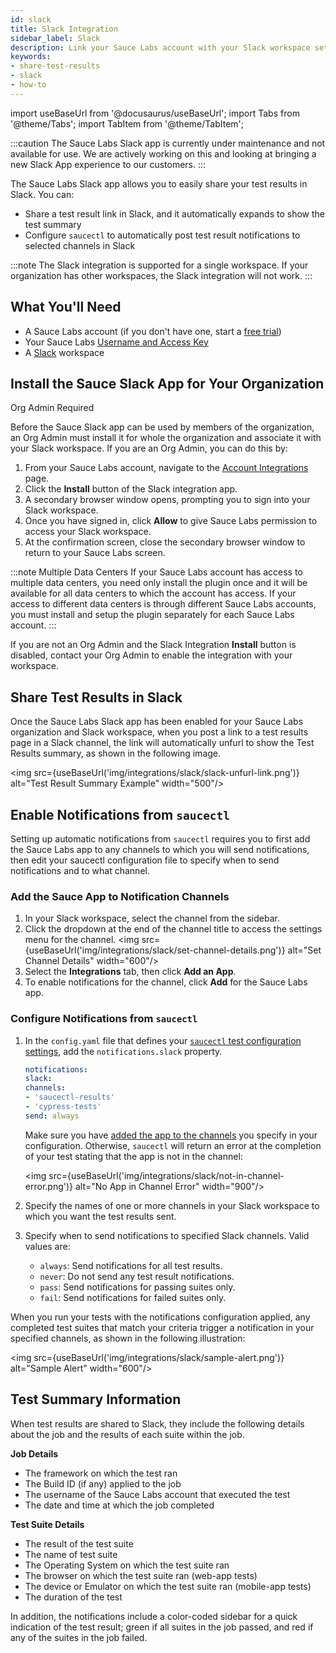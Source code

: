 ```yaml
---
id: slack
title: Slack Integration
sidebar_label: Slack
description: Link your Sauce Labs account with your Slack workspace set up auto-notification of your test results.
keywords:
- share-test-results
- slack
- how-to
---
```


import useBaseUrl from '@docusaurus/useBaseUrl';
import Tabs from '@theme/Tabs';
import TabItem from '@theme/TabItem';

:::caution
The Sauce Labs Slack app is currently under maintenance and not available for use. We are actively working on this and looking at bringing a new Slack App experience to our customers. 
:::

The Sauce Labs Slack app allows you to easily share your test results in Slack. You can:

- Share a test result link in Slack, and it automatically expands to show the test summary
- Configure `saucectl` to automatically post test result notifications to selected channels in Slack

:::note
The Slack integration is supported for a single workspace. If your organization has other workspaces, the Slack integration will not work.
:::

## What You'll Need

- A Sauce Labs account (if you don't have one, start a [free trial](https://saucelabs.com/sign-up))
- Your Sauce Labs [Username and Access Key](https://app.saucelabs.com/user-settings)
- A [Slack](https://slack.com/) workspace

## Install the Sauce Slack App for Your Organization

<p><span className="sauceDBlue">Org Admin Required</span></p>

Before the Sauce Slack app can be used by members of the organization, an Org Admin must install it for whole the organization and associate it with your Slack workspace. If you are an Org Admin, you can do this by:

1. From your Sauce Labs account, navigate to the [Account Integrations](https://app.saucelabs.com/integrations) page.
1. Click the **Install** button of the Slack integration app.
1. A secondary browser window opens, prompting you to sign into your Slack workspace.
1. Once you have signed in, click **Allow** to give Sauce Labs permission to access your Slack workspace.
1. At the confirmation screen, close the secondary browser window to return to your Sauce Labs screen.

:::note Multiple Data Centers
If your Sauce Labs account has access to multiple data centers, you need only install the plugin once and it will be available for all data centers to which the account has access. If your access to different data centers is through different Sauce Labs accounts, you must install and setup the plugin separately for each Sauce Labs account.
:::

If you are not an Org Admin and the Slack Integration **Install** button is disabled, contact your Org Admin to enable the integration with your workspace.

## Share Test Results in Slack

Once the Sauce Labs Slack app has been enabled for your Sauce Labs organization and Slack workspace, when you post a link to a test results page in a Slack channel, the link will automatically unfurl to show the Test Results summary, as shown in the following image.

<img src={useBaseUrl('img/integrations/slack/slack-unfurl-link.png')} alt="Test Result Summary Example" width="500"/>

## Enable Notifications from `saucectl`

Setting up automatic notifications from `saucectl` requires you to first add the Sauce Labs app to any channels to which you will send notifications, then edit your saucectl configuration file to specify when to send notifications and to what channel.

### Add the Sauce App to Notification Channels

1. In your Slack workspace, select the channel from the sidebar.
1. Click the dropdown at the end of the channel title to access the settings menu for the channel.
   <img src={useBaseUrl('img/integrations/slack/set-channel-details.png')} alt="Set Channel Details" width="600"/>
1. Select the **Integrations** tab, then click **Add an App**.
1. To enable notifications for the channel, click **Add** for the Sauce Labs app.

### Configure Notifications from `saucectl`

1. In the `config.yaml` file that defines your [`saucectl` test configuration settings](/dev/cli/saucectl/init), add the `notifications.slack` property.

   ```yml
   notifications:
   slack:
   channels:
   - 'saucectl-results'
   - 'cypress-tests'
   send: always
   ```

   Make sure you have [added the app to the channels](#add-the-sauce-app-to-notification-channels) you specify in your configuration. Otherwise, `saucectl` will return an error at the completion of your test stating that the app is not in the channel:

   <img src={useBaseUrl('img/integrations/slack/not-in-channel-error.png')} alt="No App in Channel Error" width="900"/>

1. Specify the names of one or more channels in your Slack workspace to which you want the test results sent.
1. Specify when to send notifications to specified Slack channels. Valid values are:
   - `always`: Send notifications for all test results.
   - `never`: Do not send any test result notifications.
   - `pass`: Send notifications for passing suites only.
   - `fail`: Send notifications for failed suites only.

When you run your tests with the notifications configuration applied, any completed test suites that match your criteria trigger a notification in your specified channels, as shown in the following illustration:

<img src={useBaseUrl('img/integrations/slack/sample-alert.png')} alt="Sample Alert" width="600"/>

## Test Summary Information

When test results are shared to Slack, they include the following details about the job and the results of each suite within the job.

**Job Details**

- The framework on which the test ran
- The Build ID (if any) applied to the job
- The username of the Sauce Labs account that executed the test
- The date and time at which the job completed

**Test Suite Details**

- The result of the test suite
- The name of test suite
- The Operating System on which the test suite ran
- The browser on which the test suite ran (web-app tests)
- The device or Emulator on which the test suite ran (mobile-app tests)
- The duration of the test

In addition, the notifications include a color-coded sidebar for a quick indication of the test result; green if all suites in the job passed, and red if any of the suites in the job failed.
